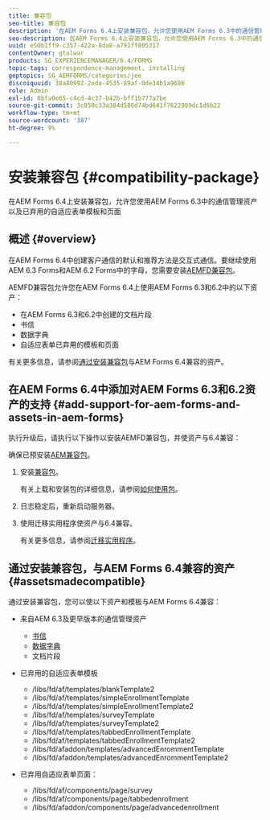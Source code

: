 ```yaml
---
title: 兼容包
seo-title: 兼容包
description: '在AEM Forms 6.4上安装兼容包，允许您使用AEM Forms 6.3中的通信管理资产以及已弃用的自适应表单模板和页面 '
seo-description: 在AEM Forms 6.4上安装兼容包，允许您使用AEM Forms 6.3中的通信管理资产以及已弃用的自适应表单模板和页面
uuid: e50b1ff9-c357-422a-8da8-a791ff805317
contentOwner: gtalwar
products: SG_EXPERIENCEMANAGER/6.4/FORMS
topic-tags: correspondence-management, installing
geptopics: SG_AEMFORMS/categories/jee
discoiquuid: 38a80992-2eda-4535-89af-0de34b1a9686
role: Admin
exl-id: 0bfa0e65-c4cd-4c37-b42b-bff1b777a7be
source-git-commit: 3c050c33a384d586d74bd641f7622989dc1d6b22
workflow-type: tm+mt
source-wordcount: '387'
ht-degree: 9%

---
```


# 安装兼容包 {#compatibility-package}

在AEM Forms 6.4上安装兼容包，允许您使用AEM Forms 6.3中的通信管理资产以及已弃用的自适应表单模板和页面

## 概述 {#overview}

在AEM Forms 6.4中创建客户通信的默认和推荐方法是交互式通信。要继续使用AEM 6.3 Forms和AEM 6.2 Forms中的字母，您需要安装[AEMFD兼容包](https://www.adobeaemcloud.com/content/marketplace/marketplaceProxy.html?packagePath=/content/companies/public/adobe/packages/cq640/fd/AEM-FORMS-6.4-COMPAT)。

AEMFD兼容包允许您在AEM Forms 6.4上使用AEM Forms 6.3和6.2中的以下资产：

* 在AEM Forms 6.3和6.2中创建的文档片段
* 书信
* 数据字典
* 自适应表单已弃用的模板和页面

有关更多信息，请参阅[通过安装兼容包](/help/forms/using/compatibility-package.md#assetsmadecompatible)与AEM Forms 6.4兼容的资产。

## 在AEM Forms 6.4中添加对AEM Forms 6.3和6.2资产的支持 {#add-support-for-aem-forms-and-assets-in-aem-forms}

执行升级后，请执行以下操作以安装AEMFD兼容包，并使资产与6.4兼容：

确保已预安装[AEM兼容包](/help/sites-deploying/backward-compatibility.md)。

1. 安装[兼容包](https://www.adobeaemcloud.com/content/marketplace/marketplaceProxy.html?packagePath=/content/companies/public/adobe/packages/cq640/fd/AEM-FORMS-6.4-COMPAT)。

   有关上载和安装包的详细信息，请参阅[如何使用包](/help/sites-administering/package-manager.md)。

1. 日志稳定后，重新启动服务器。
1. 使用迁移实用程序使资产与6.4兼容。

   有关更多信息，请参阅[迁移实用程序](/help/forms/using/migration-utility.md)。

## 通过安装兼容包，与AEM Forms 6.4兼容的资产 {#assetsmadecompatible}

通过安装兼容包，您可以使以下资产和模板与AEM Forms 6.4兼容：

* 来自AEM 6.3及更早版本的通信管理资产

   * [书信](/help/forms/using/create-letter.md)
   * [数据字典](/help/forms/using/data-dictionary.md)
   * 文档片段

* 已弃用的自适应表单模板

   * /libs/fd/af/templates/blankTemplate2
   * /libs/fd/af/templates/simpleEnrollmentTemplate
   * /libs/fd/af/templates/simpleEnrollmentTemplate2
   * /libs/fd/af/templates/surveyTemplate
   * /libs/fd/af/templates/surveyTemplate2
   * /libs/fd/af/templates/tabbedEnrollmentTemplate
   * /libs/fd/af/templates/tabbedEnrollmentTemplate2
   * /libs/fd/afaddon/templates/advancedEnrommentTemplate
   * /libs/fd/afaddon/templates/advancedEnrommentTemplate2

* 已弃用自适应表单页面：

   * /libs/fd/af/components/page/survey
   * /libs/fd/af/components/page/tabbedenrollment
   * /libs/fd/afaddon/components/page/advancedenrollment
